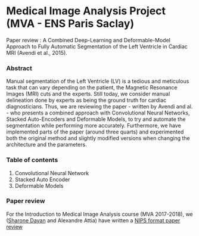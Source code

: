 # Medical Image Analysis Project (MVA - ENS Paris Saclay)

Paper review : A Combined Deep-Learning and Deformable-Model Approach to Fully Automatic Segmentation of the Left Ventricle in Cardiac MRI (Avendi et al., 2015).

### Abstract 
Manual segmentation of the Left Ventricle (LV) is a tedious and meticulous task that can vary depending on the patient, the Magnetic Resonance Images (MRI) cuts and the experts. Still today, we consider manual delineation done by experts as being the ground truth for cardiac diagnosticians. Thus, we are reviewing the paper - written by Avendi and al. - who presents a combined approach with Convolutional Neural Networks, Stacked Auto-Encoders and Deformable Models, to try and automate the segmentation while performing more accurately. Furthermore, we have implemented parts of the paper (around three quarts) and experimented both the original method and slightly modified versions when changing the architecture and the parameters.

### Table of contents
1. Convolutional Neural Network  
2. Stacked Auto Encoder  
3. Deformable Models

### Paper review
For the Introduction to Medical Image Analysis course (MVA 2017-2018), we ([Sharone Dayan](https://github.com/SharoneDayan) and Alexandre Attia) have written a [NIPS format paper review](https://github.com/alexattia/Medical-Image-Analysis/blob/master/Paper_review.pdf)
